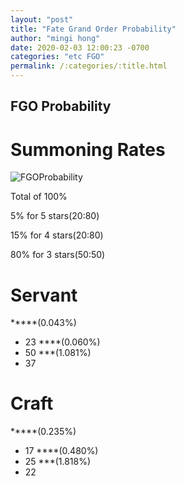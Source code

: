 ```yaml
---
layout: "post"
title: "Fate Grand Order Probability"
author: "mingi hong"
date: 2020-02-03 12:00:23 -0700
categories: "etc FGO"
permalink: /:categories/:title.html
---
```


## FGO Probability

# Summoning Rates

![FGOProbability](/minglab/assets/FGOSummon.png)

Total of 100%

5% for 5 stars(20:80)

15% for 4 stars(20:80)

80% for 3 stars(50:50)

# Servant

*****(0.043%) 
- 23
****(0.060%)
- 50
***(1.081%)
- 37

# Craft

*****(0.235%)
- 17
****(0.480%)
- 25
***(1.818%)
- 22
